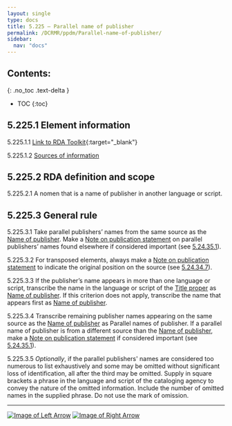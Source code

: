 ```yaml
---
layout: single
type: docs
title: 5.225 — Parallel name of publisher
permalink: /DCRMR/ppdm/Parallel-name-of-publisher/
sidebar:
  nav: "docs"
---
```


## Contents:
{: .no_toc .text-delta }

- TOC
{:toc}

## 5.225.1 Element information

<a name="5.225.1.1">5.225.1.1</a> [Link to RDA Toolkit](https://access.rdatoolkit.org/Content/Index?externalId=en-US_ala-5d433872-8c86-3bd2-8b6c-16f43bda686c){:target="_blank"}

<a name="5.225.1.2">5.225.1.2</a> [Sources of information](/DCRMR/ppdm/#5011-sources-of-information)

## 5.225.2 RDA definition and scope

<a name="5.225.2.1">5.225.2.1</a> A nomen that is a name of publisher in another language or script.

## 5.225.3 General rule

<a name="5.225.3.1">5.225.3.1</a> Take parallel publishers’ names from the same source as the [Name of publisher](/DCRMR/ppdm/Name-of-publisher). Make a [Note on publication statement](/DCRMR/ppdm/Note-on-publication-statement) on parallel publishers’ names found elsewhere if considered important (see [5.24.35.1](/DCRMR/ppdm/Note-on-publication-statement/#5.24.35.1)).

<a name="5.225.3.2">5.225.3.2</a> For transposed elements, always make a [Note on publication statement](/DCRMR/ppdm/Note-on-publication-statement) to indicate the original position on the source (see [5.24.34.7](/DCRMR/ppdm/Note-on-publication-statement/#5.24.34.7)).

<a name="5.225.3.3">5.225.3.3</a> If the publisher’s name  appears in more than one language or script, transcribe the name in the language or script of the [Title proper](/DCRMR/title/Title-proper) as [Name of publisher](/DCRMR/ppdm/Name-of-publisher). If this criterion does not apply, transcribe the name that appears first as [Name of publisher](/DCRMR/ppdm/Name-of-publisher).

<a name="5.225.3.4">5.225.3.4</a> Transcribe remaining publisher names appearing on the same source as the [Name of publisher](/DCRMR/ppdm/Name-of-publisher) as Parallel names of publisher. If a parallel name of publisher is from a different source than the [Name of publisher](/DCRMR/ppdm/Name-of-publisher), make a [Note on publication statement](/DCRMR/ppdm/Note-on-publication-statement) if considered important (see [5.24.35.1](/DCRMR/ppdm/Note-on-publication-statement/#5.24.35.1)).

<a name="5.225.3.5">5.225.3.5</a> *Optionally*, if the parallel publishers' names are considered too numerous to list exhaustively and some may be omitted without significant loss of identification, all after the third may be omitted. Supply in square brackets a phrase in the language and script of the cataloging agency to convey the nature of the omitted information. Include the number of omitted names in the supplied phrase. Do not use the mark of omission.

---

[![Image of Left Arrow](https://rbms-bsc.github.io/DCRMR/assets/pictures/navigation/Arrow_Left.png "5.22 — Name of publisher")](/DCRMR/ppdm/Name-of-publisher/) [![Image of Right Arrow](https://rbms-bsc.github.io/DCRMR/assets/pictures/navigation/Arrow_Right.png "5.23 — Date of publication")](/DCRMR/ppdm/Date-of-publication/)
